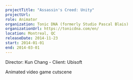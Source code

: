 ```yaml
---
projectTitle: "Assassin's Creed: Unity"
projectUrl: 
role: Animator
organization: Tonic DNA (formerly Studio Pascal Blais)
organizationUrl: https://tonicdna.com/en/
location: Montreal, QC
releaseDate: 2014-11-23
start: 2014-01-01
end: 2014-03-01
---
```


Director: Kun Chang - Client: Ubisoft

Animated video game cutscene

